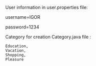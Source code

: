 User information in user.properties file:

username=IGOR

password=1234

Category for creation Category.java file :

    Education,
    Vacation,
    Shopping,
    Pleasure

